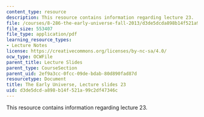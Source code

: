 ```yaml
---
content_type: resource
description: This resource contains information regarding lecture 23.
file: /courses/8-286-the-early-universe-fall-2013/d3de5dcda898b14f521a99c2df47346c_MIT8_286F13_lec23.pdf
file_size: 553407
file_type: application/pdf
learning_resource_types:
- Lecture Notes
license: https://creativecommons.org/licenses/by-nc-sa/4.0/
ocw_type: OCWFile
parent_title: Lecture Slides
parent_type: CourseSection
parent_uid: 2ef9a3cc-0fcc-09de-bdab-80d890fad87d
resourcetype: Document
title: The Early Universe, Lecture slides 23
uid: d3de5dcd-a898-b14f-521a-99c2df47346c
---
```

This resource contains information regarding lecture 23.